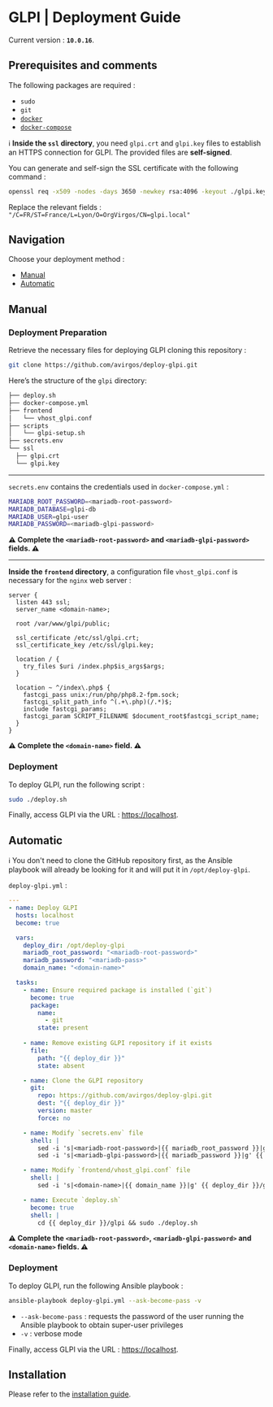# GLPI | Deployment Guide

Current version : **`10.0.16`**.

## Prerequisites and comments

The following packages are required :
- `sudo`
- `git`
- [`docker`](https://docs.docker.com/engine/install/)
- [`docker-compose`](https://docs.docker.com/compose/install/linux/)

ℹ️ **Inside the `ssl` directory**, you need `glpi.crt` and `glpi.key` files to establish an HTTPS connection for GLPI. The provided files are **self-signed**. 

You can generate and self-sign the SSL certificate with the following command :

```bash
openssl req -x509 -nodes -days 3650 -newkey rsa:4096 -keyout ./glpi.key -out ./glpi.crt -subj "/C=FR/ST=France/L=Lyon/O=OrgVirgos/CN=glpi.local" 
```

Replace the relevant fields : `"/C=FR/ST=France/L=Lyon/O=OrgVirgos/CN=glpi.local"`

## Navigation

Choose your deployment method :
- [Manual](#manual)
- [Automatic](#automatic)

## Manual

### Deployment Preparation

Retrieve the necessary files for deploying GLPI cloning this repository :

```bash
git clone https://github.com/avirgos/deploy-glpi.git
```

Here’s the structure of the `glpi` directory:

```bash
├── deploy.sh
├── docker-compose.yml
├── frontend
│   └── vhost_glpi.conf
├── scripts
│   └── glpi-setup.sh
├── secrets.env
└── ssl
  ├── glpi.crt
  └── glpi.key
```

---

`secrets.env` contains the credentials used in `docker-compose.yml` :

```bash
MARIADB_ROOT_PASSWORD=<mariadb-root-password>
MARIADB_DATABASE=glpi-db
MARIADB_USER=glpi-user
MARIADB_PASSWORD=<mariadb-glpi-password>
```

**⚠️ Complete the `<mariadb-root-password>` and `<mariadb-glpi-password>` fields. ⚠️**

---

**Inside the `frontend` directory**, a configuration file `vhost_glpi.conf` is necessary for the `nginx` web server : 

```nginx
server {
  listen 443 ssl;
  server_name <domain-name>;
  
  root /var/www/glpi/public;

  ssl_certificate /etc/ssl/glpi.crt;     
  ssl_certificate_key /etc/ssl/glpi.key;
  
  location / {
    try_files $uri /index.php$is_args$args;
  }

  location ~ ^/index\.php$ {
    fastcgi_pass unix:/run/php/php8.2-fpm.sock;
    fastcgi_split_path_info ^(.+\.php)(/.*)$;
    include fastcgi_params;
    fastcgi_param SCRIPT_FILENAME $document_root$fastcgi_script_name;
  }
}
```

**⚠️ Complete the `<domain-name>` field. ⚠️**

### Deployment

To deploy GLPI, run the following script :

```bash
sudo ./deploy.sh
```

Finally, access GLPI via the URL : [https://localhost](https://localhost/).

## Automatic

ℹ️ You don't need to clone the GitHub repository first, as the Ansible playbook will already be looking for it and will put it in `/opt/deploy-glpi`.

`deploy-glpi.yml` :

```yml
---
- name: Deploy GLPI
  hosts: localhost
  become: true

  vars:
    deploy_dir: /opt/deploy-glpi
    mariadb_root_password: "<mariadb-root-password>"
    mariadb_password: "<mariadb-pass>"
    domain_name: "<domain-name>"

  tasks:
    - name: Ensure required package is installed (`git`)
      become: true
      package:
        name:
          - git
        state: present
    
    - name: Remove existing GLPI repository if it exists
      file:
        path: "{{ deploy_dir }}"
        state: absent

    - name: Clone the GLPI repository
      git:
        repo: https://github.com/avirgos/deploy-glpi.git
        dest: "{{ deploy_dir }}"
        version: master
        force: no

    - name: Modify `secrets.env` file
      shell: |
        sed -i 's|<mariadb-root-password>|{{ mariadb_root_password }}|g' {{ deploy_dir }}/glpi/secrets.env
        sed -i 's|<mariadb-glpi-password>|{{ mariadb_password }}|g' {{ deploy_dir }}/glpi/secrets.env

    - name: Modify `frontend/vhost_glpi.conf` file
      shell: |
        sed -i 's|<domain-name>|{{ domain_name }}|g' {{ deploy_dir }}/glpi/frontend/vhost_glpi.conf

    - name: Execute `deploy.sh`
      become: true
      shell: |
        cd {{ deploy_dir }}/glpi && sudo ./deploy.sh
```

**⚠️ Complete the `<mariadb-root-password>`, `<mariadb-glpi-password>` and `<domain-name>` fields. ⚠️**

### Deployment

To deploy GLPI, run the following Ansible playbook :

```bash
ansible-playbook deploy-glpi.yml --ask-become-pass -v
```

- `--ask-become-pass` : requests the password of the user running the Ansible playbook to obtain super-user privileges
- `-v` : verbose mode

Finally, access GLPI via the URL : [https://localhost](https://localhost/).

## Installation 

Please refer to the [installation guide](docs/INSTALL.md).
